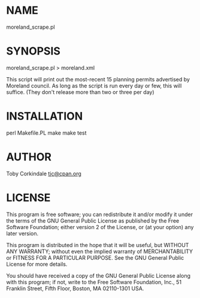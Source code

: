 # NAME

moreland_scrape.pl

# SYNOPSIS

  moreland_scrape.pl > moreland.xml

This script will print out the most-recent 15 planning permits advertised
by Moreland council. As long as the script is run every day or few, this will
suffice. (They don't release more than two or three per day)

# INSTALLATION

  perl Makefile.PL
  make
  make test

# AUTHOR

Toby Corkindale <tjc@cpan.org>

# LICENSE

This program is free software; you can redistribute it and/or modify
it under the terms of the GNU General Public License as published by
the Free Software Foundation; either version 2 of the License, or
(at your option) any later version.

This program is distributed in the hope that it will be useful,
but WITHOUT ANY WARRANTY; without even the implied warranty of
MERCHANTABILITY or FITNESS FOR A PARTICULAR PURPOSE.  See the
GNU General Public License for more details.

You should have received a copy of the GNU General Public License along
with this program; if not, write to the Free Software Foundation, Inc.,
51 Franklin Street, Fifth Floor, Boston, MA 02110-1301 USA.
